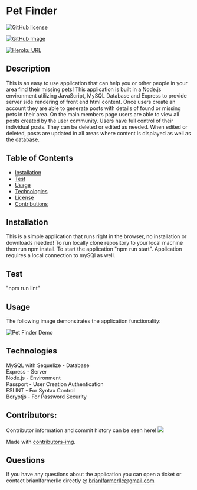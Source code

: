 # Pet Finder
[![GitHub license](https://img.shields.io/badge/license-MIT-blue.svg)](https://github.com/brianlfarmerllc/Pet-Finder)

[![GitHub Image](https://contributors-img.web.app/image?repo=brianlfarmerllc/Good_README_Generator)](https://github.com/brianlfarmerllc/Pet-Finder)

[![Heroku URL](https://img.shields.io/badge/Heroku-URL-purple.svg)](https://pet-finder-brianlfarmerllc.herokuapp.com/)

## Description

This is an easy to use application that can help you or other people in your area find their missing pets! This application is built in a Node.js environment utilizing JavaScript, MySQL Database  and Express to provide server side rendering of front end html content. Once users create an account they are able to generate posts with details of found or missing pets in their area. On the main members page users are able to view all posts created by the user community. Users have full control of their individual posts. They can be deleted or edited as needed. When edited or deleted, posts are updated in all areas where content is displayed as well as the database. 

 ## Table of Contents
  
  * [Installation](#Installation)
  * [Test](#Test)
  * [Usage](#Usage)
  * [Technologies](#Technologies)
  * [License](#License)
  * [Contributions](#Contributions)


## Installation

This is a simple application that runs right in the browser, no installation or downloads needed! To run locally clone repository to your local machine then run npm install. To start the application "npm run start". Application requires a local connection to mySQl as well.

## Test

"npm run lint"


 ## Usage

The following image demonstrates the application functionality:

![Pet Finder Demo](./public/assets/petfinder.gif)


## Technologies
MySQL with Sequelize - Database<br>
Express - Server<br>
Node.js - Environment<br>
Passport - User Creation Authentication<br>
ESLINT - For Syntax Control<br>
Bcryptjs - For Password Security<br>

## Contributors:
Contributor information and commit history can be seen here!
<a href="https://github.com/brianlfarmerllc/Pet-Finder/graphs/contributors">
  <img src="https://contributors-img.web.app/image?repo=brianlfarmerllc/Pet-Finder" />
</a>

Made with [contributors-img](https://contributors-img.web.app).

## Questions

If you have any questions about the application you can open a ticket or contact brianlfarmerllc directly @ brianlfarmerllc@gmail.com